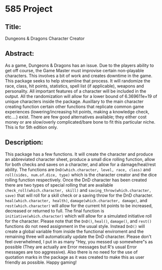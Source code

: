 # 585 Project

## Title: 

Dungeons & Dragons Character Creator 

## Abstract: 

As a game, Dungeons & Dragons has an issue. Due to the players ability to get off course, the Game Master must improvise certain non-playable characters. This involves a bit of work and creates downtime in the game. This package seeks to help streamline that process. It will randomize the race, class, hit points, statistics, spell list (if applicable), weapons and personality. All important features of a character will be included in the output. All the randomization will allow for a lower bound of 6.369611e+19 of unique characters inside the package. Auxillary to the main character creating function certain other functions that replicate common game experiences (lowering/increasing hit points, making a knowledge check, etc....) exist. There are few good alternatives available; they either cost money or are slow/overly complicated/bare bone to fit this particular niche. This is for 5th edition only. 

## Description:

This package has a few functions. It will create the character and produce an abbreviated character sheet, produce a small dice rolling function, allow for both checks and saves on a character, and allow for a damage/heal/rest ability. The  functions are ```DnD(which.character, level, race, class)``` and ```roll(sides, num.of.dice, type)``` which is the character creator and the dice rolling function respectively. Once the DnD character has been created there are two types of special rolling that are available ```check_roll(which.character, skill)``` and ```saving_throw(which.character, save)``` that will roll for a skill check or a saving throw for the DnD character. ```heal(which.character, health)```, ```damage(which.character, damage)```, and ```rest(which.character)``` will allow for the current hit points to be increased, decreased or returned to full. The final function is ```initiative(which.character)``` which will allow for a simulated initiative roll for the character. Please note that the ```DnD()```, ```heal()```, ```damage()```, and ```rest()``` functions do not need assignment in the usual style. Instead ```DnD()``` will create a global variable from inside the functional enviroment and the remaining three will automatically update the DnD character. Please don't feel overwhelmed, I put in as many "Hey, you messed up somewhere"s as possible (They are actually are Error messages but R's usual Error messages are too aggressive). Also there is no need for the use of quotation marks in the package as it was created to make this as user friendly as possible. Happy gaming!